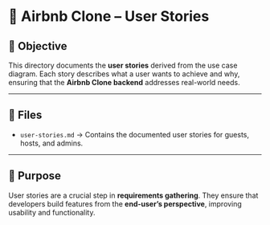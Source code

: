 # 📂 Airbnb Clone – User Stories

## 📌 Objective
This directory documents the **user stories** derived from the use case diagram. Each story describes what a user wants to achieve and why, ensuring that the **Airbnb Clone backend** addresses real-world needs.

---

## 📄 Files
- `user-stories.md` → Contains the documented user stories for guests, hosts, and admins.  

---

## 🚀 Purpose
User stories are a crucial step in **requirements gathering**. They ensure that developers build features from the **end-user’s perspective**, improving usability and functionality.
